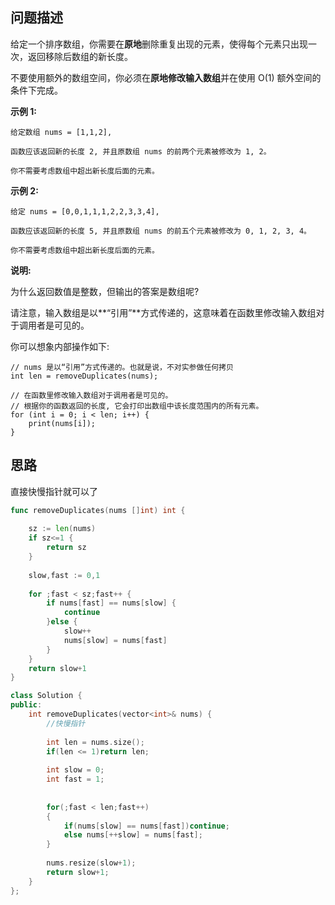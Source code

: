 ## 问题描述

给定一个排序数组，你需要在**原地**删除重复出现的元素，使得每个元素只出现一次，返回移除后数组的新长度。

不要使用额外的数组空间，你必须在**原地修改输入数组**并在使用 O(1) 额外空间的条件下完成。

**示例 1:**

```
给定数组 nums = [1,1,2], 

函数应该返回新的长度 2, 并且原数组 nums 的前两个元素被修改为 1, 2。 

你不需要考虑数组中超出新长度后面的元素。
```

**示例 2:**

```
给定 nums = [0,0,1,1,1,2,2,3,3,4],

函数应该返回新的长度 5, 并且原数组 nums 的前五个元素被修改为 0, 1, 2, 3, 4。

你不需要考虑数组中超出新长度后面的元素。
```

**说明:**

为什么返回数值是整数，但输出的答案是数组呢?

请注意，输入数组是以**“引用”**方式传递的，这意味着在函数里修改输入数组对于调用者是可见的。

你可以想象内部操作如下:

```
// nums 是以“引用”方式传递的。也就是说，不对实参做任何拷贝
int len = removeDuplicates(nums);

// 在函数里修改输入数组对于调用者是可见的。
// 根据你的函数返回的长度, 它会打印出数组中该长度范围内的所有元素。
for (int i = 0; i < len; i++) {
    print(nums[i]);
}
```

## 思路

直接快慢指针就可以了

```go
func removeDuplicates(nums []int) int {
    
    sz := len(nums)
    if sz<=1 {
        return sz
    }
       
    slow,fast := 0,1
    
    for ;fast < sz;fast++ {
        if nums[fast] == nums[slow] {
            continue
        }else {
            slow++
            nums[slow] = nums[fast]
        }
    }    
    return slow+1   
}
```

```cpp
class Solution {
public:
    int removeDuplicates(vector<int>& nums) {
        //快慢指针
        
        int len = nums.size();
        if(len <= 1)return len;
        
        int slow = 0;
        int fast = 1;
    
    
        for(;fast < len;fast++)
        {
            if(nums[slow] == nums[fast])continue;
            else nums[++slow] = nums[fast];           
        }
        
        nums.resize(slow+1);
        return slow+1;
    }
};
```


